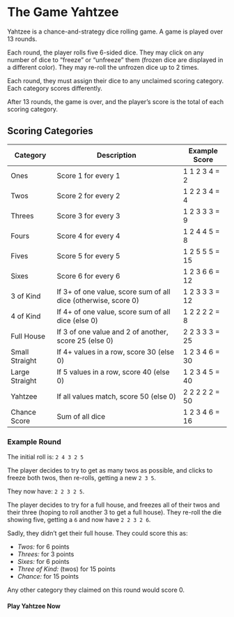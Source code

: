 # The Game Yahtzee

Yahtzee is a chance-and-strategy dice rolling game. A game is played over 13 rounds.

Each round, the player rolls five 6-sided dice. They may click on any number of dice to “freeze” or “unfreeze” them (frozen dice are displayed in a different color). They may re-roll the unfrozen dice up to 2 times.

Each round, they must assign their dice to any unclaimed scoring category. Each category scores differently.

After 13 rounds, the game is over, and the player’s score is the total of each scoring category.

## Scoring Categories

|Category       |	Description                                                   |	Example Score |
|---------------|---------------------------------------------------------------|---------------|
|Ones	          | Score 1 for every 1	                                          | 1 1 2 3 4 = 2 |
|Twos	          |Score 2 for every 2                                            |	1 2 2 3 4 = 4 |
|Threes         |	Score 3 for every 3                                           |	1 2 3 3 3 = 9 |
|Fours          |	Score 4 for every 4                                           |	1 2 4 4 5 = 8 |
|Fives          |	Score 5 for every 5                                           |	1 2 5 5 5 = 15|
|Sixes          |	Score 6 for every 6                                           |	1 2 3 6 6 = 12|
|3 of Kind      |	If 3+ of one value, score sum of all dice (otherwise, score 0)|	1 2 3 3 3 = 12|
|4 of Kind      |	If 4+ of one value, score sum of all dice (else 0)            |	1 2 2 2 2 = 8 |
|Full House     |	If 3 of one value and 2 of another, score 25 (else 0)         |	2 2 3 3 3 = 25|
|Small Straight |	If 4+ values in a row, score 30 (else 0)                      |	1 2 3 4 6 = 30|
|Large Straight |	If 5 values in a row, score 40 (else 0)                       |	1 2 3 4 5 = 40|
|Yahtzee        |	If all values match, score 50 (else 0)                        |	2 2 2 2 2 = 50|
|Chance	Score   | Sum of all dice                                               | 1 2 3 4 6 = 16|

### Example Round
The initial roll is: ```2 4 3 2 5```

The player decides to try to get as many twos as possible, and clicks to freeze both twos, then re-rolls, getting a new ```2 3 5```. 

They now have: ```2 2 3 2 5```.

The player decides to try for a full house, and freezes all of their twos and their three (hoping to roll another 3 to get a full house). They re-roll the die showing five, getting a ```6``` and now have ```2 2 3 2 6```.

Sadly, they didn’t get their full house. They could score this as:

- _Twos:_ for 6 points
- _Threes:_ for 3 points
- _Sixes:_ for 6 points
- _Three of Kind:_ (twos) for 15 points
- _Chance:_ for 15 points

Any other category they claimed on this round would score 0.

#### Play Yahtzee Now

